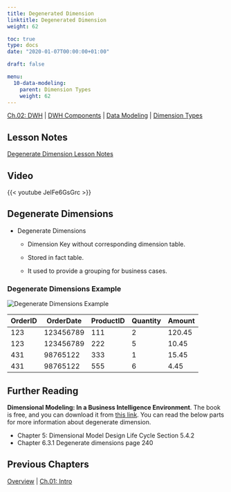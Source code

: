 ```yaml
---
title: Degenerated Dimension
linktitle: Degenerated Dimension
weight: 62

toc: true
type: docs
date: "2020-01-07T00:00:00+01:00"

draft: false

menu:
  10-data-modeling:
    parent: Dimension Types
    weight: 62
---
```


[Ch.02: DWH](../../../../../02-dwh) | [DWH Components](../../../../03-architecture/) | [Data Modeling](../../../10-data-modeling/) | [Dimension Types](../../02-dimension-types/)

## Lesson Notes

[Degenerate Dimension Lesson Notes](../02-degenerate-dimension.pdf)


## Video

{{< youtube JeIFe6GsGrc >}}

## Degenerate Dimensions

-   Degenerate Dimensions

    -   Dimension Key without corresponding dimension table.

    -   Stored in fact table.

    -   It used to provide a grouping for business cases.

### Degenerate Dimensions Example

![Degenerate Dimensions Example](../figures/dd-dim.png)

|OrderID | OrderDate | ProductID | Quantity | Amount|
|---|---|---|---|---|
|123 | 123456789 | 111 | 2 | 120.45|
|123 | 123456789 | 222 | 5 | 10.45|
|431 | 98765122 | 333 | 1 | 15.45|
|431 | 98765122 | 555 | 6 | 4.45|

## Further Reading

**Dimensional Modeling: In a Business Intelligence Environment**. The book is free, and you can download it from [this link](https://www.redbooks.ibm.com/redbooks/pdfs/sg247138.pdf). You can read the below parts for more information about degenerate dimension.

- Chapter 5: Dimensional Model Design Life Cycle Section 5.4.2
- Chapter 6.3.1 Degenerate dimensions page 240

## Previous Chapters

[Overview](../../../../../../big-data-in-depth/)  | [Ch.01: Intro](../../../../../01-introduction) 
